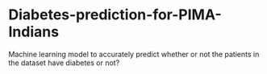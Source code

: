 # Diabetes-prediction-for-PIMA-Indians
Machine learning model to accurately predict whether or not the patients in the dataset have diabetes or not?
